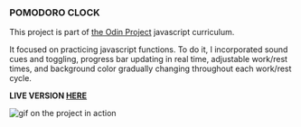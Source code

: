 ### POMODORO CLOCK

This project is part of [the Odin Project](https://www.theodinproject.com/) javascript curriculum.

It focused on practicing javascript functions. To do it, I incorporated sound cues and toggling, progress bar updating in real time, adjustable work/rest times, and background color gradually changing throughout each work/rest cycle.

**LIVE VERSION [HERE](https://kikupiku.github.io/pomodoro-clock/)**


![gif on the project in action](https://res.cloudinary.com/kikupiku/image/upload/v1602937851/project-gifs/pomodoro-timer_n6tj7s.gif)
